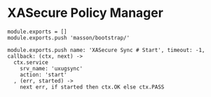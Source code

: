 

# XASecure Policy Manager

    module.exports = []
    module.exports.push 'masson/bootstrap/'

    module.exports.push name: 'XASecure Sync # Start', timeout: -1, callback: (ctx, next) ->
      ctx.service
        srv_name: 'uxugsync'
        action: 'start'
      , (err, started) ->
        next err, if started then ctx.OK else ctx.PASS
      


